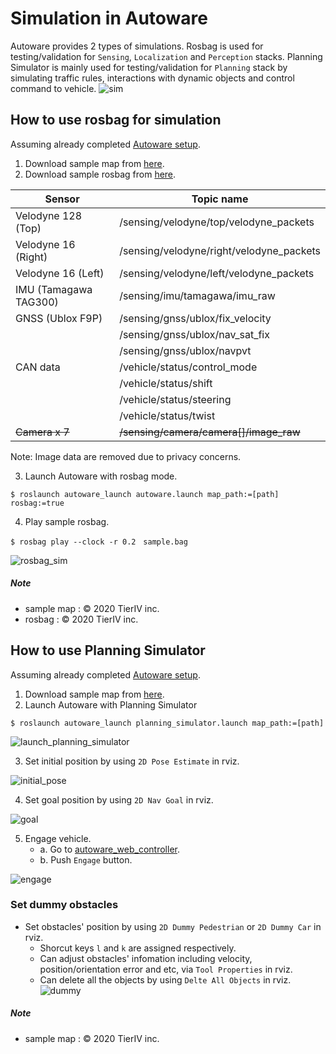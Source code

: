 # Simulation in Autoware
Autoware provides 2 types of simulations. Rosbag is used for testing/validation for `Sensing`, `Localization` and `Perception` stacks. Planning Simulator is mainly used for testing/validation for `Planning` stack by simulating traffic rules, interactions with dynamic objects and control command to vehicle.
![sim](https://user-images.githubusercontent.com/8327598/79709776-0bd47b00-82fe-11ea-872e-d94ef25bc3bf.png)


## How to use rosbag for simulation
Assuming already completed [Autoware setup](https://github.com/tier4/Autoware-T4B#autoware-setup).

1. Download sample map from [here](https://drive.google.com/open?id=1ovrJcFS5CZ2H51D8xVWNtEvj_oiXW-zk).
2. Download sample rosbag from [here](https://drive.google.com/open?id=1BFcNjIBUVKwupPByATYczv2X4qZtdAeD).


|Sensor  |Topic name  |
|---|---|
| Velodyne 128 (Top) | /sensing/velodyne/top/velodyne_packets |
| Velodyne 16 (Right) | /sensing/velodyne/right/velodyne_packets |
| Velodyne 16 (Left) | /sensing/velodyne/left/velodyne_packets |
| IMU (Tamagawa TAG300) | /sensing/imu/tamagawa/imu_raw |
| GNSS (Ublox F9P) | /sensing/gnss/ublox/fix_velocity |
|| /sensing/gnss/ublox/nav_sat_fix |
|| /sensing/gnss/ublox/navpvt |
| CAN data | /vehicle/status/control_mode |
|| /vehicle/status/shift |
|| /vehicle/status/steering |
|| /vehicle/status/twist |
| ~~Camera x 7~~ | ~~/sensing/camera/camera[]/image_raw~~ |
Note: Image data are removed due to privacy concerns.

3. Launch Autoware with rosbag mode.
```
$ roslaunch autoware_launch autoware.launch map_path:=[path] rosbag:=true
```
4. Play sample rosbag.
```
$ rosbag play --clock -r 0.2　sample.bag
```



![rosbag_sim](https://user-images.githubusercontent.com/10920881/79726334-9381b000-8325-11ea-9ac6-ebbb29b11f14.png)

##### Note
- sample map : © 2020 TierIV inc.
- rosbag : © 2020 TierIV inc.


## How to use Planning Simulator

Assuming already completed [Autoware setup](https://github.com/tier4/Autoware-T4B#autoware-setup).

1. Download sample map from [here](https://drive.google.com/open?id=197kgRfSomZzaSbRrjWTx614le2qN-oxx).
2. Launch Autoware with Planning Simulator
```
$ roslaunch autoware_launch planning_simulator.launch map_path:=[path]
```

![launch_planning_simulator](https://user-images.githubusercontent.com/10920881/79715068-94a6e300-830d-11ea-9008-0ed311617c81.png)

3. Set initial position by using `2D Pose Estimate` in rviz.

![initial_pose](https://user-images.githubusercontent.com/10920881/79714203-0a5d7f80-830b-11ea-8ef2-90db71eb1f8d.png)

4. Set goal position by using `2D Nav Goal` in rviz.

![goal](https://user-images.githubusercontent.com/10920881/79742459-d059a100-833d-11ea-9dc7-0cb972c389a4.png)

5. Engage vehicle.
    - a. Go to [autoware_web_controller](http://localhost:8085/autoware_web_controller/index.html).
    - b. Push `Engage` button.

![engage](https://user-images.githubusercontent.com/10920881/79714298-4db7ee00-830b-11ea-9ac4-11e126d7a7c4.png)

### Set dummy obstacles

* Set obstacles' position by using `2D Dummy Pedestrian` or `2D Dummy Car` in rviz.
  * Shorcut keys `l` and `k` are assigned respectively.
  * Can adjust obstacles' infomation including velocity, position/orientation error and etc, via `Tool Properties` in rviz.
  * Can delete all the objects by using `Delte All Objects` in rviz.
![dummy](https://user-images.githubusercontent.com/10920881/79742437-c9cb2980-833d-11ea-8ad7-7c3ed1a96540.png)

##### Note
- sample map : © 2020 TierIV inc.

